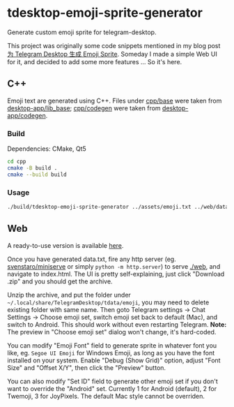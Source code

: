 # tdesktop-emoji-sprite-generator

Generate custom emoji sprite for telegram-desktop.

This project was originally some code snippets mentioned in my blog post [为 Telegram Desktop 生成 Emoji Sprite](https://rocka.me/article/generate-emoji-sprite-for-telegram-desktop). Someday I made a simple Web UI for it, and decided to add some more features ... So it's here.

## C++

Emoji text are generated using C++. Files under [cpp/base](./cpp/base) were taken from [desktop-app/lib_base](https://github.com/desktop-app/lib_base); [cpp/codegen](./cpp/codegen) were taken from [desktop-app/codegen](https://github.com/desktop-app/codegen).

### Build

Dependencies: CMake, Qt5

```sh
cd cpp
cmake -B build .
cmake --build build
```

### Usage

```sh
./build/tdesktop-emoji-sprite-generator ../assets/emoji.txt ../web/data.txt
```

## Web

A ready-to-use version is available [here](https://rocka.github.io/tdesktop-emoji-sprite-generator).

Once you have generated data.txt, fire any http server (eg. [svenstaro/miniserve](https://github.com/svenstaro/miniserve) or simply  `python -m http.server`) to serve [./web](./web), and navigate to index.html. The UI is pretty self-explaining, just click "Download .zip" and you should get the archive.

Unzip the archive, and put the folder under `~/.local/share/TelegramDesktop/tdata/emoji`, you may need to delete existing folder with same name. Then goto Telegram settings -> Chat Settings -> Choose emoji set, switch emoji set back to default (Mac), and switch to Android. This should work without even restarting Telegram. **Note:** The preview in "Choose emoji set" dialog won't change, it's hard-coded.

You can modify "Emoji Font" field to generate sprite in whatever font you like, eg. `Segoe UI Emoji` for Windows Emoji, as long as you have the font installed on your system. Enable "Debug (Show Grid)" option, adjust "Font Size" and "Offset X/Y", then click the "Preview" button.

You can also modify "Set ID" field to generate other emoji set if you don't want to override the "Android" set. Currently 1 for Android (default), 2 for Twemoji, 3 for JoyPixels. The default Mac style cannot be overriden.
